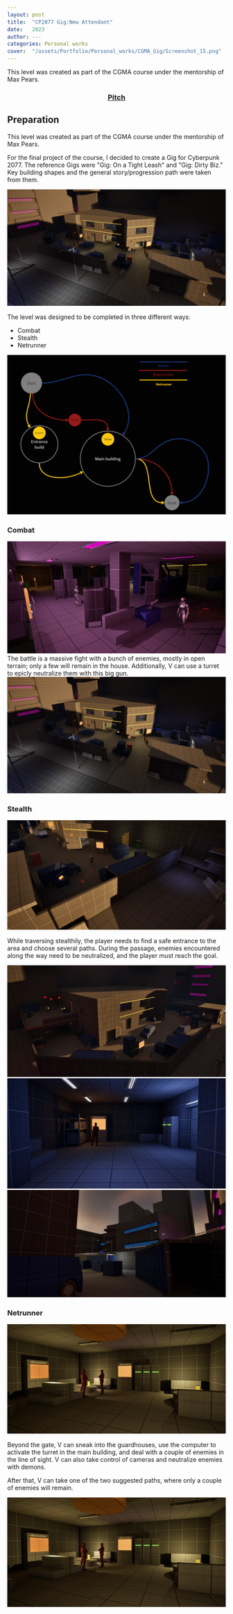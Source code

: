 ```yaml
---
layout: post
title:  "CP2077 Gig:New Attendant"
date:   2023
author: ---
categories: Personal works
cover:  "/assets/Portfolio/Personal_works/CGMA_Gig/Screenshot_15.png"
---
```


This level was created as part of the CGMA course under the mentorship of Max Pears.


<div style="text-align: center;">
<h3> <a href="https://docs.google.com/presentation/d/1TuV0rRSoD8G-c6vq8mKFUfeyibOxvS6NEUen-0cm4XQ/edit#slide=id.g2a286901a79_0_9">Pitch</a> </h3>
</div>

<h2>Preparation</h2>


This level was created as part of the CGMA course under the mentorship of Max Pears.

For the final project of the course, I decided to create a Gig for Cyberpunk 2077. The reference Gigs were "Gig: On a Tight Leash" and "Gig: Dirty Biz." Key building shapes and the general story/progression path were taken from them.

<a href="/assets/Portfolio/Personal_works/CGMA_Gig/Screenshot_335.png" data-lightbox="refs" data-title="Refs">
  <img src="/assets/Portfolio/Personal_works/CGMA_Gig/Screenshot_335.png">
</a>

The level was designed to be completed in three different ways:

<ul>
<li>Combat</li>
<li>Stealth</li>
<li>Netrunner</li>
</ul> 

<a href="/assets/Portfolio/Personal_works/CGMA_Gig/1.png" data-lightbox="refs" data-title="Refs">
  <img src="/assets/Portfolio/Personal_works/CGMA_Gig/1.png">
</a>


<h3>Combat</h3>

<a href="/assets/Portfolio/Personal_works/CGMA_Gig/Screenshot_16.png" data-lightbox="refs" data-title="Refs">
  <img src="/assets/Portfolio/Personal_works/CGMA_Gig/Screenshot_16.png">
</a>
The battle is a massive fight with a bunch of enemies, mostly in open terrain; only a few will remain in the house. Additionally, V can use a turret to epicly neutralize them with this big gun.

<a href="/assets/Portfolio/Personal_works/CGMA_Gig/Screenshot_335.png" data-lightbox="refs" data-title="Refs">
  <img src="/assets/Portfolio/Personal_works/CGMA_Gig/Screenshot_335.png">
</a>

<h3>Stealth</h3>

<a href="/assets/Portfolio/Personal_works/CGMA_Gig/Screenshot_19.png" data-lightbox="refs" data-title="Refs">
  <img src="/assets/Portfolio/Personal_works/CGMA_Gig/Screenshot_19.png">
</a>

While traversing stealthily, the player needs to find a safe entrance to the area and choose several paths. During the passage, enemies encountered along the way need to be neutralized, and the player must reach the goal.

<a href="/assets/Portfolio/Personal_works/CGMA_Gig/Screenshot_14.png" data-lightbox="refs" data-title="Refs">
  <img src="/assets/Portfolio/Personal_works/CGMA_Gig/Screenshot_14.png">
</a>
<a href="/assets/Portfolio/Personal_works/CGMA_Gig/Screenshot_330.png" data-lightbox="refs" data-title="Refs">
  <img src="/assets/Portfolio/Personal_works/CGMA_Gig/Screenshot_330.png">
</a>
<a href="/assets/Portfolio/Personal_works/CGMA_Gig/Screenshot_329.png" data-lightbox="refs" data-title="Refs">
  <img src="/assets/Portfolio/Personal_works/CGMA_Gig/Screenshot_329.png">
</a>

<h3>Netrunner</h3>

<a href="/assets/Portfolio/Personal_works/CGMA_Gig/Screenshot_328.png" data-lightbox="refs" data-title="Refs">
  <img src="/assets/Portfolio/Personal_works/CGMA_Gig/Screenshot_328.png">
</a>

Beyond the gate, V can sneak into the guardhouses, use the computer to activate the turret in the main building, and deal with a couple of enemies in the line of sight. V can also take control of cameras and neutralize enemies with demons.

After that, V can take one of the two suggested paths, where only a couple of enemies will remain.

<a href="/assets/Portfolio/Personal_works/CGMA_Gig/Screenshot_328.png" data-lightbox="refs" data-title="Refs">
  <img src="/assets/Portfolio/Personal_works/CGMA_Gig/Screenshot_328.png">
</a>


